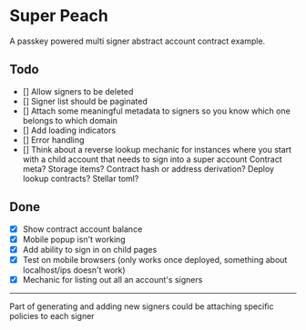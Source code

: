 # Super Peach

A passkey powered multi signer abstract account contract example.

## Todo
- [] Allow signers to be deleted
- [] Signer list should be paginated
- [] Attach some meaningful metadata to signers so you know which one belongs to which domain
- [] Add loading indicators
- [] Error handling
- [] Think about a reverse lookup mechanic for instances where you start with a child account that needs to sign into a super account
    Contract meta?
    Storage items?
    Contract hash or address derivation?
    Deploy lookup contracts?
    Stellar toml?

## Done
- [x] Show contract account balance
- [x] Mobile popup isn't working
- [x] Add ability to sign in on child pages
- [x] Test on mobile browsers (only works once deployed, something about localhost/ips doesn't work)
- [x] Mechanic for listing out all an account's signers

---

Part of generating and adding new signers could be attaching specific policies to each signer